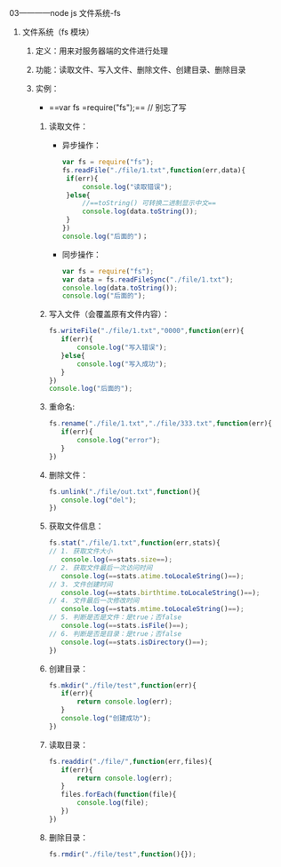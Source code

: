 03————node js 文件系统-fs 

1. 文件系统（fs 模块）

   1. 定义：用来对服务器端的文件进行处理

   2. 功能：读取文件、写入文件、删除文件、创建目录、删除目录

   3. 实例：

      - ==var fs =require("fs");== // 别忘了写

      1. 读取文件：

         - 异步操作：

           ```javascript
           var fs = require("fs");
           fs.readFile("./file/1.txt",function(err,data){
           	if(err){
           		console.log("读取错误");
           	}else{
           		//==toString() 可转换二进制显示中文==
           		console.log(data.toString());
           	}
           })
           console.log("后面的")；
           ```

         - 同步操作：

           ```javascript
           var fs = require("fs");
           var data = fs.readFileSync("./file/1.txt");
           console.log(data.toString());
           console.log("后面的");
           ```

      2. 写入文件（会覆盖原有文件内容）：

         ```javascript
         fs.writeFile("./file/1.txt","0000",function(err){
         	if(err){
         		console.log("写入错误");
         	}else{
         		console.log("写入成功");
         	}
         })
         console.log("后面的");
         ```

      3. 重命名:

         ```javascript
         fs.rename("./file/1.txt","./file/333.txt",function(err){
         	if(err){
         		console.log("error");
         	}
         })
         ```

      4. 删除文件：

         ```javascript
         fs.unlink("./file/out.txt",function(){
         	console.log("del");
         })
         ```

      5. 获取文件信息：

         ```javascript
         fs.stat("./file/1.txt",function(err,stats){
         // 1. 获取文件大小
            console.log(==stats.size==);
         // 2. 获取文件最后一次访问时间
            console.log(==stats.atime.toLocaleString()==);
         // 3. 文件创建时间
            console.log(==stats.birthtime.toLocaleString()==);
         // 4. 文件最后一次修改时间
            console.log(==stats.mtime.toLocaleString()==);
         // 5. 判断是否是文件：是true；否false
            console.log(==stats.isFile()==);
         // 6. 判断是否是目录：是true；否false
            console.log(==stats.isDirectory()==);
         })
         ```

      6. 创建目录：

         ```javascript
         fs.mkdir("./file/test",function(err){
         	if(err){
         		return console.log(err);
         	}
         	console.log("创建成功");
         })
         ```

      7. 读取目录：

         ```javascript
         fs.readdir("./file/",function(err,files){
         	if(err){
         		return console.log(err);
         	}
         	files.forEach(function(file){
         		console.log(file);
         	})
         })
         ```

      8. 删除目录：

         ```javascript
         fs.rmdir("./file/test",function(){});
         ```

​	